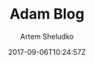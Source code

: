---
title: "Adam Blog"
github: https://github.com/artemsheludko/adam-blog
demo: https://artemsheludko.github.io/adam-blog/
author: Artem Sheludko

ssg:
  - Jekyll
cms:
  - No Cms
date: 2017-09-06T10:24:57Z
github_branch: master
---